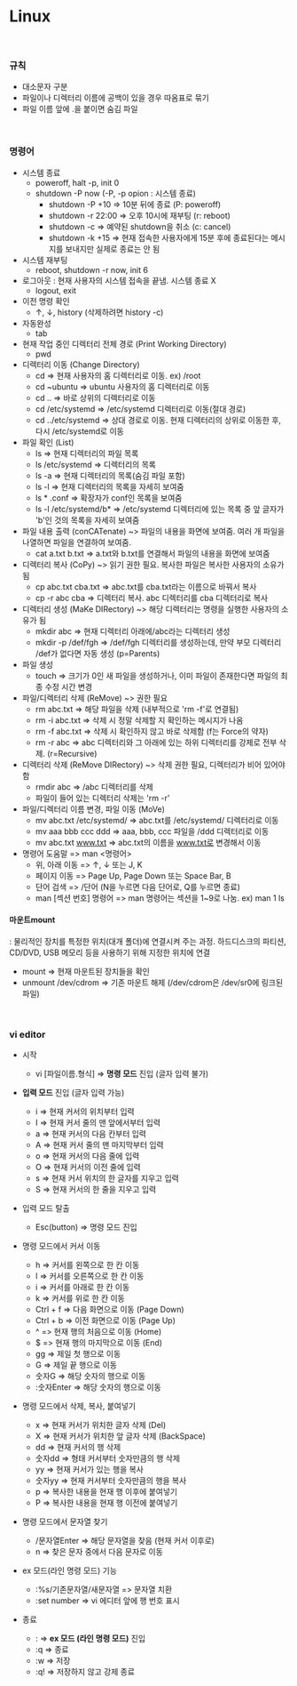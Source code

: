 Linux
=======
<br/>

### 규칙
* 대소문자 구분
* 파일이나 디렉터리 이름에 공백이 있을 경우 따옴표로 묶기
* 파일 이름 앞에 .을 붙이면 숨김 파일
<br/>


### 명령어
* 시스템 종료
  - poweroff, halt -p, init 0
  - shutdown -P now (-P, -p opion : 시스템 종료)  <br/>    
      + shutdown -P +10 => 10분 뒤에 종료 (P: poweroff)  <br/>
      + shutdown -r 22:00 => 오후 10시에 재부팅 (r: reboot)  <br/>
      + shutdown -c => 예약된 shutdown을 취소 (c: cancel) <br/>
      + shutdown -k +15 => 현재 접속한 사용자에게 15분 후에 종료된다는 메시지를 보내지만 실제로 종료는 안 됨  <br/>
* 시스템 재부팅
  - reboot, shutdown -r now, init 6
* 로그아웃
  : 현재 사용자의 시스템 접속을 끝냄. 시스템 종료 X
  - logout, exit
* 이전 명령 확인
  - ↑, ↓, history (삭제하려면 history -c)
* 자동완성
  - tab
* 현재 작업 중인 디렉터리 전체 경로 (Print Working Directory)
  - pwd
* 디렉터리 이동 (Change Directory)
  - cd => 현재 사용자의 홈 디렉터리로 이동. ex) /root
  - cd ~ubuntu => ubuntu 사용자의 홈 디렉터리로 이동
  - cd .. => 바로 상위의 디렉터리로 이동
  - cd /etc/systemd => /etc/systemd 디렉터리로 이동(절대 경로)
  - cd ../etc/systemd => 상대 경로로 이동. 현재 디렉터리의 상위로 이동한 후, 다시 /etc/systemd로 이동
* 파일 확인 (List)
  - ls => 현재 디렉터리의 파일 목록
  - ls /etc/systemd => 디렉터리의 목록
  - ls -a => 현재 디렉터리의 목록(숨김 파일 포함)
  - ls -l => 현재 디렉터리의 목록을 자세히 보여줌
  - ls * .conf => 확장자가 conf인 목록을 보여줌
  - ls -l /etc/systemd/b* => /etc/systemd 디렉터리에 있는 목록 중 앞 글자가 'b'인 것의 목록을 자세히 보여줌
* 파일 내용 출력 (conCATenate) ~> 파일의 내용을 화면에 보여줌. 여러 개 파일을 나열하면 파일을 연결하여 보여줌.
  - cat a.txt b.txt =>  a.txt와 b.txt를 연결해서 파일의 내용을 화면에 보여줌
* 디렉터리 복사 (CoPy) ~> 읽기 권한 필요. 복사한 파일은 복사한 사용자의 소유가 됨
  - cp abc.txt cba.txt => abc.txt를 cba.txt라는 이름으로 바꿔서 복사
  - cp -r abc cba => 디렉터리 복사. abc 디렉터리를 cba 디렉터리로 복사
* 디렉터리 생성 (MaKe DIRectory) ~> 해당 디렉터리는 명령을 실행한 사용자의 소유가 됨
  - mkdir abc => 현재 디렉터리 아래에/abc라는 디렉터리 생성
  - mkdir -p /def/fgh => /def/fgh 디렉터리를 생성하는데, 만약 부모 디렉터리 /def가 없다면 자동 생성 (p=Parents)
* 파일 생성
  - touch => 크기가 0인 새 파일을 생성하거나, 이미 파일이 존재한다면 파일의 최종 수정 시간 변경
* 파일/디렉터리 삭제 (ReMove) ~> 권한 필요
  - rm abc.txt => 해당 파일을 삭제 (내부적으로 'rm -f'로 연결됨)
  - rm -i abc.txt => 삭제 시 정말 삭제할 지 확인하는 메시지가 나옴
  - rm -f abc.txt => 삭제 시 확인하지 않고 바로 삭제함 (f는 Force의 약자)
  - rm -r abc => abc 디렉터리와 그 아래에 있는 하위 디렉터리를 강제로 전부 삭제. (r=Recursive)
* 디렉터리 삭제 (ReMove DIRectory) ~> 삭제 권한 필요, 디렉터리가 비어 있어야 함
  - rmdir abc => /abc 디렉터리를 삭제
  - 파일이 들어 있는 디렉터리 삭제는 'rm -r'
* 파일/디렉터리 이름 변경, 파일 이동 (MoVe)
  - mv abc.txt /etc/systemd/ => abc.txt를 /etc/systemd/ 디렉터리로 이동
  - mv aaa bbb ccc ddd => aaa, bbb, ccc 파일을 /ddd 디렉터리로 이동
  - mv abc.txt www.txt => abc.txt의 이름을 www.txt로 변경해서 이동
* 명령어 도움말 => man <명령어>
  - 위, 아래 이동 => ↑, ↓ 또는 J, K
  - 페이지 이동 => Page Up, Page Down 또는 Space Bar, B
  - 단어 검색 => /단어 (N을 누르면 다음 단어로, Q를 누르면 종료)
  - man [섹션 번호] 명령어 => man 명령어는 섹션을 1~9로 나눔. ex) man 1 ls

#### 마운트mount
: 물리적인 장치를 특정한 위치(대개 폴더)에 연결시켜 주는 과정.
하드디스크의 파티션, CD/DVD, USB 메모리 등을 사용하기 위해 지정한 위치에 연결
* mount => 현재 마운트된 장치들을 확인
* unmount /dev/cdrom => 기존 마운트 해제 (/dev/cdrom은 /dev/sr0에 링크된 파일)
<br/>


### vi editor
* 시작
  - vi [파일이름.형식] => __명령 모드__ 진입 (글자 입력 불가)
  
* __입력 모드__ 진입 (글자 입력 가능)
  - i => 현재 커서의 위치부터 입력
  - I => 현재 커서 줄의 맨 앞에서부터 입력
  - a => 현재 커서의 다음 칸부터 입력
  - A => 현재 커서 줄의 맨 마지막부터 입력
  - o => 현재 커서의 다음 줄에 입력
  - O => 현재 커서의 이전 줄에 입력
  - s => 현재 커서 위치의 한 글자를 지우고 입력
  - S => 현재 커서의 한 줄을 지우고 입력
* 입력 모드 탈출
  - Esc(button) => 명령 모드 진입
  
* 명령 모드에서 커서 이동
  - h => 커서를 왼쪽으로 한 칸 이동
  - l => 커서를 오른쪽으로 한 칸 이동
  - i => 커서를 아래로 한 칸 이동
  - k => 커서를 위로 한 칸 이동
  - Ctrl + f => 다음 화면으로 이동 (Page Down)
  - Ctrl + b => 이전 화면으로 이동 (Page Up)
  - ^ => 현재 행의 처음으로 이동 (Home)
  - $ => 현재 행의 마지막으로 이동 (End)
  - gg => 제일 첫 행으로 이동
  - G => 제일 끝 행으로 이동
  - 숫자G => 해당 숫자의 행으로 이동
  - :숫자Enter => 해당 숫자의 행으로 이동
  
* 명령 모드에서 삭제, 복사, 붙여넣기
  - x => 현재 커서가 위치한 글자 삭제 (Del)
  - X => 현재 커서가 위치한 앞 글자 삭제 (BackSpace)
  - dd => 현재 커서의 행 삭제
  - 숫자dd => 형태 커서부터 숫자만큼의 행 삭제
  - yy => 현재 커서가 있는 행을 복사
  - 숫자yy => 현재 커서부터 숫자만큼의 행을 복사
  - p => 복사한 내용을 현재 행 이후에 붙여넣기
  - P => 복사한 내용을 현재 행 이전에 붙여넣기
  
* 명령 모드에서 문자열 찾기
  - /문자열Enter => 해당 문자열을 찾음 (현재 커서 이후로)
  - n => 찾은 문자 중에서 다음 문자로 이동

* ex 모드(라인 명령 모드) 기능
  - :%s/기존문자열/새문자열 => 문자열 치환
  - :set number => vi 에디터 앞에 행 번호 표시

* 종료
  - : => __ex 모드 (라인 명령 모드)__ 진입
  - :q => 종료 
  - :w => 저장
  - :q! => 저장하지 않고 강제 종료
